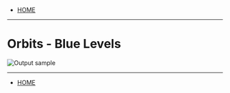
- [HOME](https://avijr.com)

---

# Orbits - Blue Levels

![Output sample](https://github.com/Polaros/AVI/raw/master/gifs/bar_tilt.gif)

---

- [HOME](https://avijr.com)
